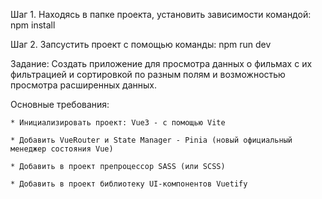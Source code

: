 Шаг 1. Находясь в папке проекта, установить зависимости командой: npm install

Шаг 2. Запсустить проект с помощью команды: npm run dev


Задание:
Создать приложение для просмотра данных о фильмах с их фильтрацией и сортировкой по разным полям и возможностью просмотра расширенных
данных.

Основные требования:
    
    * Инициализировать проект: Vue3 - с помощью Vite
    
    * Добавить VueRouter и State Manager - Pinia (новый официальный менеджер состояния Vue)
    
    * Добавить в проект препроцессор SASS (или SCSS)
   
    * Добавить в проект библиотеку UI-компонентов Vuetify
